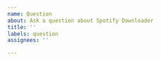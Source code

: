 ```yaml
---
name: Question
about: Ask a question about Spotify Downloader
title: ''
labels: question
assignees: ''

---
```



